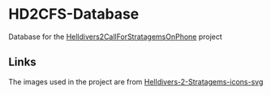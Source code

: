 # HD2CFS-Database

Database for the [Helldivers2CallForStratagemsOnPhone](https://github.com/WisteFinch/Helldivers2CallForStratagemsOnPhone) project

## Links

The images used in the project are from [Helldivers-2-Stratagems-icons-svg](https://github.com/nvigneux/Helldivers-2-Stratagems-icons-svg)
